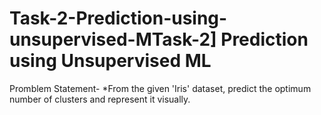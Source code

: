 # Task-2-Prediction-using-unsupervised-MTask-2] Prediction using Unsupervised ML
Promblem Statement-
*From the given 'Iris' dataset, predict the optimum number of clusters and represent it visually.
